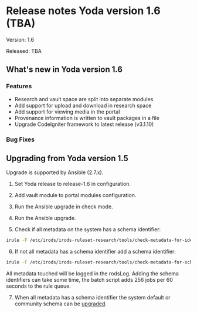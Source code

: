 # Release notes Yoda version 1.6 (TBA)

Version: 1.6

Released: TBA

## What's new in Yoda version 1.6
### Features
- Research and vault space are split into separate modules
- Add support for upload and download in research space
- Add support for viewing media in the portal
- Provenance information is written to vault packages in a file
- Upgrade CodeIgniter framework to latest release (v3.1.10)

### Bug Fixes


## Upgrading from Yoda version 1.5
Upgrade is supported by Ansible (2.7.x).

1. Set Yoda release to release-1.6 in configuration.

2. Add vault module to portal modules configuration.

3. Run the Ansible upgrade in check mode.

4. Run the Ansible upgrade.

5. Check if all metadata on the system has a schema identifier:
```bash
irule -F /etc/irods/irods-ruleset-research/tools/check-metadata-for-identifier.r
```

6. If not all metadata has a schema identifier add a schema identifier:
```bash
irule -F /etc/irods/irods-ruleset-research/tools/check-metadata-for-schema-updates.r
```
All metadata touched will be logged in the rodsLog.
Adding the schema identifiers can take some time, the batch script adds 256 jobs per 60 seconds to the rule queue.

7. When all metadata has a schema identifier the system default or community schema can be [upgraded](../administration/upgrading-metadata-schemas.md).
